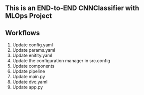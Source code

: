 ## This is an END-to-END CNNClassifier with MLOps Project

## Workflows
1. Update config.yaml
2. Update params.yaml
3. Update enitity.yaml
4. Update the configuration manager in src.config
5. Update components
6. Update pipeline
7. Update main.py
8. Update dvc.yaml
9. Update app.py
